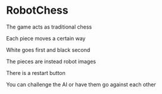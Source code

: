 # RobotChess
The game acts as traditional chess

Each piece moves a certain way

White goes first and black second

The pieces are instead robot images

There is a restart button

You can challenge the AI or have them go against each other
